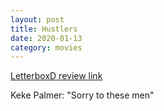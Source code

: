 ```yaml
---
layout: post
title: Hustlers
date: 2020-01-13
category: movies
---
```

 
[LetterboxD review link](https://letterboxd.com/samarthbhaskar/film/hustlers-2019/)

Keke Palmer: "Sorry to these men"